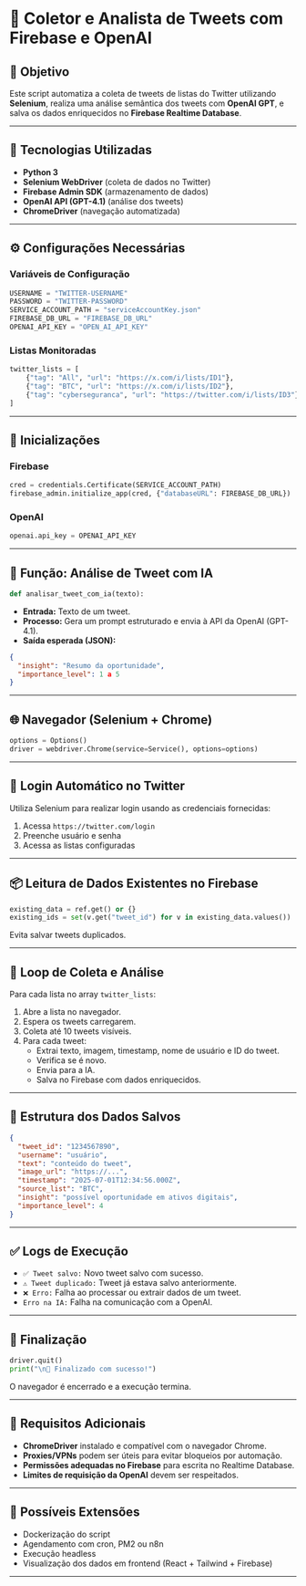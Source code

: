 
# 🧠 Coletor e Analista de Tweets com Firebase e OpenAI

## 📌 Objetivo

Este script automatiza a coleta de tweets de listas do Twitter utilizando **Selenium**, realiza uma análise semântica dos tweets com **OpenAI GPT**, e salva os dados enriquecidos no **Firebase Realtime Database**.

---

## 🧩 Tecnologias Utilizadas

- **Python 3**
- **Selenium WebDriver** (coleta de dados no Twitter)
- **Firebase Admin SDK** (armazenamento de dados)
- **OpenAI API (GPT-4.1)** (análise dos tweets)
- **ChromeDriver** (navegação automatizada)

---

## ⚙️ Configurações Necessárias

### Variáveis de Configuração

```python
USERNAME = "TWITTER-USERNAME"
PASSWORD = "TWITTER-PASSWORD"
SERVICE_ACCOUNT_PATH = "serviceAccountKey.json"
FIREBASE_DB_URL = "FIREBASE_DB_URL"
OPENAI_API_KEY = "OPEN_AI_API_KEY"
```

### Listas Monitoradas

```python
twitter_lists = [
    {"tag": "All", "url": "https://x.com/i/lists/ID1"},
    {"tag": "BTC", "url": "https://x.com/i/lists/ID2"},
    {"tag": "cyberseguranca", "url": "https://twitter.com/i/lists/ID3"}
]
```

---

## 🔐 Inicializações

### Firebase

```python
cred = credentials.Certificate(SERVICE_ACCOUNT_PATH)
firebase_admin.initialize_app(cred, {"databaseURL": FIREBASE_DB_URL})
```

### OpenAI

```python
openai.api_key = OPENAI_API_KEY
```

---

## 🧠 Função: Análise de Tweet com IA

```python
def analisar_tweet_com_ia(texto):
```

- **Entrada:** Texto de um tweet.
- **Processo:** Gera um prompt estruturado e envia à API da OpenAI (GPT-4.1).
- **Saída esperada (JSON):**

```json
{
  "insight": "Resumo da oportunidade",
  "importance_level": 1 a 5
}
```

---

## 🌐 Navegador (Selenium + Chrome)

```python
options = Options()
driver = webdriver.Chrome(service=Service(), options=options)
```

---

## 🔑 Login Automático no Twitter

Utiliza Selenium para realizar login usando as credenciais fornecidas:

1. Acessa `https://twitter.com/login`
2. Preenche usuário e senha
3. Acessa as listas configuradas

---

## 📦 Leitura de Dados Existentes no Firebase

```python
existing_data = ref.get() or {}
existing_ids = set(v.get("tweet_id") for v in existing_data.values())
```

Evita salvar tweets duplicados.

---

## 🔁 Loop de Coleta e Análise

Para cada lista no array `twitter_lists`:

1. Abre a lista no navegador.
2. Espera os tweets carregarem.
3. Coleta até 10 tweets visíveis.
4. Para cada tweet:
   - Extrai texto, imagem, timestamp, nome de usuário e ID do tweet.
   - Verifica se é novo.
   - Envia para a IA.
   - Salva no Firebase com dados enriquecidos.

---

## 📄 Estrutura dos Dados Salvos

```json
{
  "tweet_id": "1234567890",
  "username": "usuário",
  "text": "conteúdo do tweet",
  "image_url": "https://...",
  "timestamp": "2025-07-01T12:34:56.000Z",
  "source_list": "BTC",
  "insight": "possível oportunidade em ativos digitais",
  "importance_level": 4
}
```

---

## ✅ Logs de Execução

- `✅ Tweet salvo:` Novo tweet salvo com sucesso.
- `⚠️ Tweet duplicado:` Tweet já estava salvo anteriormente.
- `❌ Erro:` Falha ao processar ou extrair dados de um tweet.
- `Erro na IA:` Falha na comunicação com a OpenAI.

---

## 🧹 Finalização

```python
driver.quit()
print("\n🎯 Finalizado com sucesso!")
```

O navegador é encerrado e a execução termina.

---

## 🔐 Requisitos Adicionais

- **ChromeDriver** instalado e compatível com o navegador Chrome.
- **Proxies/VPNs** podem ser úteis para evitar bloqueios por automação.
- **Permissões adequadas no Firebase** para escrita no Realtime Database.
- **Limites de requisição da OpenAI** devem ser respeitados.

---

## 🚀 Possíveis Extensões

- Dockerização do script
- Agendamento com cron, PM2 ou n8n
- Execução headless
- Visualização dos dados em frontend (React + Tailwind + Firebase)

---
